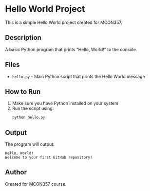 # Hello World Project

This is a simple Hello World project created for MCON357.

## Description

A basic Python program that prints "Hello, World!" to the console.

## Files

- `hello.py` - Main Python script that prints the Hello World message

## How to Run

1. Make sure you have Python installed on your system
2. Run the script using:
   ```bash
   python hello.py
   ```

## Output

The program will output:
```
Hello, World!
Welcome to your first GitHub repository!
```

## Author

Created for MCON357 course.
